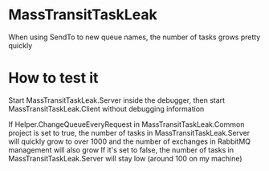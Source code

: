 # MassTransitTaskLeak
When using SendTo to new queue names, the number of tasks grows pretty quickly

# How to test it
Start MassTransitTaskLeak.Server inside the debugger, then start MassTransitTaskLeak.Client without debugging information

If Helper.ChangeQueueEveryRequest in MassTransitTaskLeak.Common project is set to true, the number of tasks in MassTransitTaskLeak.Server will quickly grow to over 1000 and the number of exchanges in RabbitMQ management will also grow
If it's set to false, the number of tasks in MassTransitTaskLeak.Server will stay low (around 100 on my machine)
